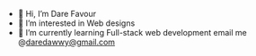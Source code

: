 - 👋 Hi, I’m Dare Favour
- 👀 I’m interested in Web designs
- 🌱 I’m currently learning Full-stack web development
  email me @daredawwy@gmail.com

<!---
darefvr/darefvr is a ✨ special ✨ repository because its `README.md` (this file) appears on your GitHub profile.
You can click the Preview link to take a look at your changes.
--->
